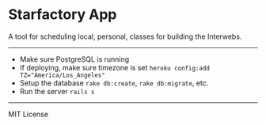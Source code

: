 # Starfactory App

A tool for scheduling local, personal, classes for building the Interwebs.

---

 * Make sure PostgreSQL is running
 * If deploying, make sure timezone is set `heroku config:add TZ="America/Los_Angeles"`
 * Setup the database `rake db:create`, `rake db:migrate`, etc.
 * Run the server `rails s`

---
MIT License

